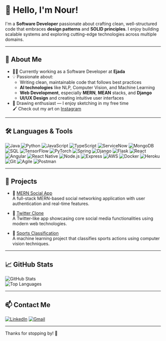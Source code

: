 # 👋 Hello, I'm Nour!

I'm a **Software Developer** passionate about crafting clean, well-structured code that embraces **design patterns** and **SOLID principles**. I enjoy building scalable systems and exploring cutting-edge technologies across multiple domains.

---

## 🚀 About Me

- 👨‍💻 Currently working as a Software Developer at **Ejada**
- 💡 Passionate about:
  - Writing clean, maintainable code that follows best practices
  - **AI technologies** like NLP, Computer Vision, and Machine Learning
  - **Web Development**, especially **MERN**, **MEAN** stacks, and **Django**
  - **UI/UX Design** and creating intuitive user interfaces
- 🎨 Drawing enthusiast — I enjoy sketching in my free time  
  🖌️ Check out my art on [Instagram](https://www.instagram.com/n.o.u.r_mostafa)

---

## 🛠️ Languages & Tools

![Java](https://img.shields.io/badge/Java-007396?style=flat&logo=java&logoColor=white)
![Python](https://img.shields.io/badge/Python-3776AB?style=flat&logo=python&logoColor=white)
![JavaScript](https://img.shields.io/badge/JavaScript-F7DF1E?style=flat&logo=javascript&logoColor=black)
![TypeScript](https://img.shields.io/badge/TypeScript-3178C6?style=flat&logo=typescript&logoColor=white)
![ServiceNow](https://img.shields.io/badge/ServiceNow-000000?style=flat&logo=servicenow&logoColor=white)
![MongoDB](https://img.shields.io/badge/MongoDB-47A248?style=flat&logo=mongodb&logoColor=white)
![SQL](https://img.shields.io/badge/SQL-4479A1?style=flat&logo=postgresql&logoColor=white)
![TensorFlow](https://img.shields.io/badge/TensorFlow-FF6F00?style=flat&logo=tensorflow&logoColor=white)
![PyTorch](https://img.shields.io/badge/PyTorch-EE4C2C?style=flat&logo=pytorch&logoColor=white)
![Spring](https://img.shields.io/badge/Spring-6DB33F?style=flat&logo=spring&logoColor=white)
![Django](https://img.shields.io/badge/Django-092E20?style=flat&logo=django&logoColor=white)
![Flask](https://img.shields.io/badge/Flask-000000?style=flat&logo=flask&logoColor=white)
![React](https://img.shields.io/badge/React-20232A?style=flat&logo=react&logoColor=61DAFB)
![Angular](https://img.shields.io/badge/Angular-DD0031?style=flat&logo=angular&logoColor=white)
![React Native](https://img.shields.io/badge/React%20Native-20232A?style=flat&logo=react&logoColor=61DAFB)
![Node.js](https://img.shields.io/badge/Node.js-339933?style=flat&logo=node.js&logoColor=white)
![Express](https://img.shields.io/badge/Express.js-000000?style=flat&logo=express&logoColor=white)
![AWS](https://img.shields.io/badge/AWS-232F3E?style=flat&logo=amazon-aws&logoColor=white)
![Docker](https://img.shields.io/badge/Docker-2496ED?style=flat&logo=docker&logoColor=white)
![Heroku](https://img.shields.io/badge/Heroku-430098?style=flat&logo=heroku&logoColor=white)
![Git](https://img.shields.io/badge/Git-F05032?style=flat&logo=git&logoColor=white)
![Agile](https://img.shields.io/badge/Agile-000000?style=flat&logo=agile&logoColor=white)
![Postman](https://img.shields.io/badge/Postman-FF6C37?style=flat&logo=postman&logoColor=white)


---

## 📂 Projects

- 🔗 [MERN Social App](https://github.com/n332/mern-social)  
  A full-stack MERN-based social networking application with user authentication and real-time features.

- 🔗 [Twitter Clone](https://github.com/Carbowix/twitter-clone)  
  A Twitter-like app showcasing core social media functionalities using modern web technologies.

- 🔗 [Sports Classification](https://github.com/n332/SportsClassification)  
  A machine learning project that classifies sports actions using computer vision techniques.

---

## 📈 GitHub Stats

![GitHub Stats](https://github-readme-stats.vercel.app/api?username=n332&show_icons=true&theme=radical)  
![Top Languages](https://github-readme-stats.vercel.app/api/top-langs/?username=n332&layout=compact&theme=radical)

---

## 📫 Contact Me

[![LinkedIn](https://img.shields.io/badge/LinkedIn-Nour%20Mostafa-0A66C2?style=flat&logo=linkedin&logoColor=white)](https://www.linkedin.com/in/nour-mostafa-3b512620a/)
[![Gmail](https://img.shields.io/badge/nm5819984@gmail.com-D14836?style=flat&logo=gmail&logoColor=white)](mailto:nm5819984@gmail.com)

---

Thanks for stopping by! 👋

